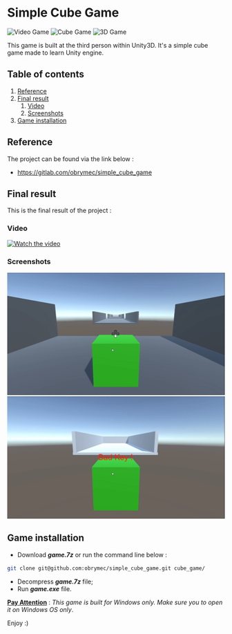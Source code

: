 # Simple Cube Game
![Video Game](https://img.shields.io/badge/video%20game-%232B2F33.svg?style=for-the-badge&logo=travis&logoColor=white)
![Cube Game](https://img.shields.io/badge/cube%20game-%23181717.svg?style=for-the-badge&logo=gitlab&logoColor=white)
![3D Game](https://img.shields.io/badge/3d%20game-%23161616.svg?style=for-the-badge&logo=circleci&logoColor=white)

This game is built at the third person within Unity3D.
It's a simple cube game made to learn Unity engine.

## Table of contents
1. [Reference](#ref)
2. [Final result](#result)
    1. [Video](#video)
    2. [Screenshots](#images)
3. [Game installation](#install)

## Reference <a id = "ref"></a>
The project can be found via the link below :<br/>
- https://gitlab.com/obrymec/simple_cube_game

## Final result <a id = "result"></a>
This is the final result of the project :<br/>
### Video <a id = "video"></a>
[![Watch the video](https://img.youtube.com/vi/zCni4Z1Sr2c/maxresdefault.jpg)](https://youtu.be/zCni4Z1Sr2c)

### Screenshots <a id = "images"></a>
![First render](./render/render_1.png)
![Second render](./render/render_2.png)

## Game installation <a id = "install"></a>
- Download <strong><i>game.7z</i></strong> or
run the command line below :
```sh
git clone git@github.com:obrymec/simple_cube_game.git cube_game/
```
- Decompress <strong><i>game.7z</i></strong> file;
- Run <strong><i>game.exe</i></strong> file.

<strong><ins>Pay Attention</ins></strong> :
<i>This game is built for Windows only.
Make sure you to open it on Windows
OS only</i>.

Enjoy :)
